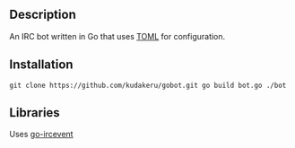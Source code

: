 Description
-----------

An IRC bot written in Go that uses [TOML](https://github.com/toml-lang/toml) for configuration.

Installation
------------

`git clone https://github.com/kudakeru/gobot.git
go build bot.go
./bot`

Libraries
---------

Uses [go-ircevent](https://github.com/thoj/go-ircevent/blob/master/README.markdown)
